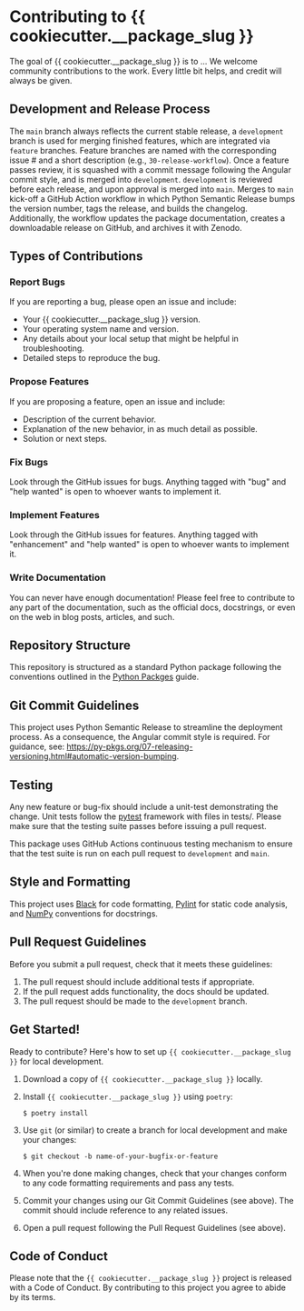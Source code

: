 # Contributing to {{ cookiecutter.__package_slug }}

The goal of {{ cookiecutter.__package_slug }} is to ... We welcome community contributions to the work. Every little bit helps, and credit will always be given.

## Development and Release Process

The `main` branch always reflects the current stable release, a `development` branch is used for merging finished features, which are integrated via `feature` branches. Feature branches are named with the corresponding issue # and a short description (e.g., `30-release-workflow`). Once a feature passes review, it is squashed with a commit message following the Angular commit style, and is merged into `development`. `development` is reviewed before each release, and upon approval is merged into `main`. Merges to `main` kick-off a GitHub Action workflow in which Python Semantic Release bumps the version number, tags the release, and builds the changelog. Additionally, the workflow updates the package documentation, creates a downloadable release on GitHub, and archives it with Zenodo.

## Types of Contributions

### Report Bugs

If you are reporting a bug, please open an issue and include:

* Your {{ cookiecutter.__package_slug }} version.
* Your operating system name and version.
* Any details about your local setup that might be helpful in troubleshooting.
* Detailed steps to reproduce the bug.

### Propose Features

If you are proposing a feature, open an issue and include:

* Description of the current behavior.
* Explanation of the new behavior, in as much detail as possible.
* Solution or next steps.

### Fix Bugs

Look through the GitHub issues for bugs. Anything tagged with "bug" and "help wanted" is open to whoever wants to implement it.

### Implement Features

Look through the GitHub issues for features. Anything tagged with "enhancement" and "help wanted" is open to whoever wants to implement it.

### Write Documentation

You can never have enough documentation! Please feel free to contribute to any part of the documentation, such as the official docs, docstrings, or even
on the web in blog posts, articles, and such.

## Repository Structure

This repository is structured as a standard Python package following the conventions outlined in the [Python Packges](https://py-pkgs.org/) guide.

## Git Commit Guidelines

This project uses Python Semantic Release to streamline the deployment process. As a consequence, the Angular commit style is required. For guidance, see: https://py-pkgs.org/07-releasing-versioning.html#automatic-version-bumping.

## Testing

Any new feature or bug-fix should include a unit-test demonstrating the change. Unit tests follow the [pytest](https://docs.pytest.org) framework with files in tests/. Please make sure that the testing suite passes before issuing a pull request. 

This package uses GitHub Actions continuous testing mechanism to ensure that the test suite is run on each pull request to `development` and `main`.

## Style and Formatting

This project uses [Black](https://black.readthedocs.io/en/stable/) for code formatting, [Pylint](https://pylint.pycqa.org/en/latest/) for static code analysis, and [NumPy](https://numpydoc.readthedocs.io/en/latest/format.html#style-guide) conventions for docstrings.

## Pull Request Guidelines

Before you submit a pull request, check that it meets these guidelines:

1. The pull request should include additional tests if appropriate.
2. If the pull request adds functionality, the docs should be updated.
3. The pull request should be made to the `development` branch.

## Get Started!

Ready to contribute? Here's how to set up `{{ cookiecutter.__package_slug }}` for local development.

1. Download a copy of `{{ cookiecutter.__package_slug }}` locally.
2. Install `{{ cookiecutter.__package_slug }}` using `poetry`:

    ```console
    $ poetry install
    ```

3. Use `git` (or similar) to create a branch for local development and make your changes:

    ```console
    $ git checkout -b name-of-your-bugfix-or-feature
    ```

4. When you're done making changes, check that your changes conform to any code formatting requirements and pass any tests.

5. Commit your changes using our Git Commit Guidelines (see above). The commit should include reference to any related issues.

6. Open a pull request following the Pull Request Guidelines (see above).

## Code of Conduct

Please note that the `{{ cookiecutter.__package_slug }}` project is released with a Code of Conduct. By contributing to this project you agree to abide by its terms.
